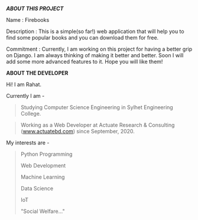_________ABOUT THIS PROJECT_________

Name : Firebooks

Description : This is a simple(so far!) web application that will help you to find some popular books and you can download them for free. 

Commitment : Currently, I am working on this project for having a better grip on Django. I am always thinking of making it better and better. Soon I will add some more advanced 
             features to it. Hope you will like them! 



__________ABOUT THE DEVELOPER__________

Hi! I am Rahat. 


Currently I am - 

> Studying Computer Science Engineering in Sylhet Engineering College.

> Working as a Web Developer at Actuate Research & Consulting (www.actuatebd.com) since September, 2020.


My interests are -

> Python Programming
> 
> Web Development
> 
> Machine Learning
> 
> Data Science
> 
> IoT
> 
> "Social Welfare..."
